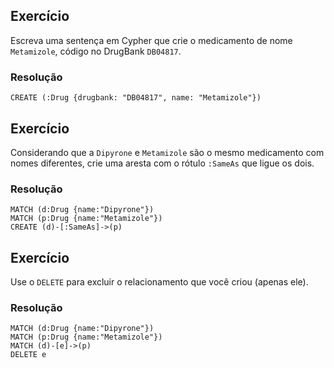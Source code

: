 ## Exercício

Escreva uma sentença em Cypher que crie o medicamento de nome `Metamizole`, código no DrugBank `DB04817`.

### Resolução
~~~cypher
CREATE (:Drug {drugbank: "DB04817", name: "Metamizole"})
~~~



## Exercício

Considerando que a `Dipyrone` e `Metamizole` são o mesmo medicamento com nomes diferentes, crie uma aresta com o rótulo `:SameAs` que ligue os dois.

### Resolução
~~~cypher
MATCH (d:Drug {name:"Dipyrone"})
MATCH (p:Drug {name:"Metamizole"})
CREATE (d)-[:SameAs]->(p)
~~~



## Exercício

Use o `DELETE` para excluir o relacionamento que você criou (apenas ele).

### Resolução
~~~cypher
MATCH (d:Drug {name:"Dipyrone"})
MATCH (p:Drug {name:"Metamizole"})
MATCH (d)-[e]->(p)
DELETE e
~~~
